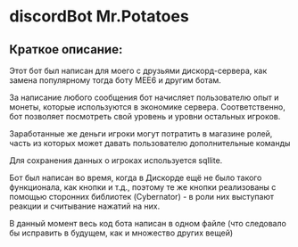 # discordBot Mr.Potatoes
## Краткое описание:

Этот бот был написан для моего с друзьями дискорд-сервера, как замена
популярному тогда боту MEE6 и другим ботам.

За написание любого сообщения бот начисляет пользователю опыт и монеты, которые
используются в экономике сервера. Соответственно, бот позволяет посмотреть свой уровень и 
уровни остальных игроков.

Заработанные же деньги игроки могут потратить в магазине ролей, часть из которых может давать
пользователю дополнительные команды

Для сохранения данных о игроках используется sqllite.

Бот был написан во время, когда в Дискорде ещё не было такого функционала, как кнопки и т.д., поэтому те же кнопки
реализованы с помощью сторонних библиотек (Cybernator) - в роли них выступают реакции и считывание нажатий на них.

В данный момент весь код бота написан в одном файле (что следовало бы исправить в будущем, как и множество других вещей)

